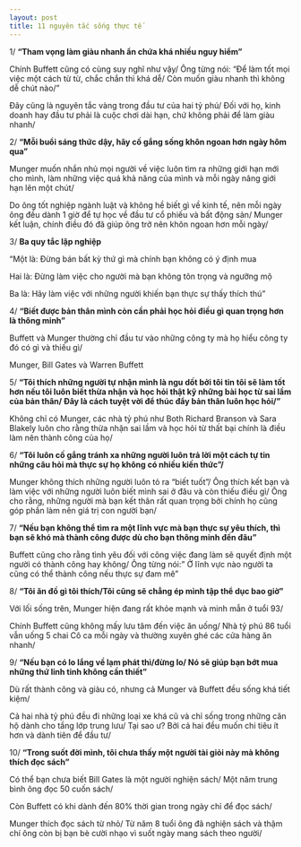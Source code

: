 ```yaml
---
layout: post
title: 11 nguyên tắc sống thực tế
---
```


1/ **“Tham vọng làm giàu nhanh ẩn chứa khá nhiều nguy hiểm”**

Chính Buffett cũng có cùng suy nghĩ như vậy/ Ông từng nói: “Để làm tốt mọi việc một cách từ từ, chắc chắn thì khá dễ/ Còn muốn giàu nhanh thì không dễ chút nào/”

Đây cũng là nguyên tắc vàng trong đầu tư của hai tỷ phú/ Đối với họ, kinh doanh hay đầu tư phải là cuộc chơi dài hạn, chứ không phải để làm giàu nhanh/

2/ **“Mỗi buổi sáng thức dậy, hãy cố gắng sống khôn ngoan hơn ngày hôm qua”**

Munger muốn nhắn nhủ mọi người về việc luôn tìm ra những giới hạn mới cho mình, làm những việc quá khả năng của mình và mỗi ngày nâng giới hạn lên một chút/

Do ông tốt nghiệp ngành luật và không hề biết gì về kinh tế, nên mỗi ngày ông đều dành 1 giờ để tự học về đầu tư cổ phiếu và bất động sản/ Munger kết luận, chính điều đó đã giúp ông trở nên khôn ngoan hơn mỗi ngày/

3/ **Ba quy tắc lập nghiệp**

“Một là: Đừng bán bất kỳ thứ gì mà chính bạn không có ý định mua

Hai là: Đừng làm việc cho người mà bạn không tôn trọng và ngưỡng mộ

Ba là: Hãy làm việc với những người khiến bạn thực sự thấy thích thú”

4/ **“Biết được bản thân mình còn cần phải học hỏi điều gì quan trọng hơn là thông minh”**

Buffett và Munger thường chỉ đầu tư vào những công ty mà họ hiểu công ty đó có gì và thiếu gì/

Munger, Bill Gates và Warren Buffett

5/ **“Tôi thích những người tự nhận mình là ngu dốt bởi tôi tin tôi sẽ làm tốt hơn nếu tôi luôn biết thừa nhận và học hỏi thật kỹ những bài học từ sai lầm của bản thân/ Đây là cách tuyệt vời để thúc đẩy bản thân luôn học hỏi/”**

Không chỉ có Munger, các nhà tỷ phú như Both Richard Branson và Sara Blakely luôn cho rằng thừa nhận sai lầm và học hỏi từ thất bại chính là điều làm nên thành công của họ/

6/ **“Tôi luôn cố gắng tránh xa những người luôn trả lời một cách tự tin những câu hỏi mà thực sự họ không có nhiều kiến thức”/**

Munger không thích những người luôn tỏ ra “biết tuốt”/ Ông thích kết bạn và làm việc với những người luôn biết mình sai ở đâu và còn thiếu điều gì/ Ông cho rằng, những người mà bạn kết thân rất quan trọng bởi chính họ cũng góp phần làm nên giá trị con người bạn/

7/ **“Nếu bạn không thể tìm ra một lĩnh vực mà bạn thực sự yêu thích, thì bạn sẽ khó mà thành công được dù cho bạn thông minh đến đâu”**

Buffett cũng cho rằng tình yêu đối với công việc đang làm sẽ quyết định một người có thành công hay không/ Ông từng nói:” Ở lĩnh vực nào người ta cũng có thể thành công nếu thực sự đam mê”

8/ **“Tôi ăn đồ gì tôi thích/Tôi cũng sẽ chẳng ép mình tập thể dục bao giờ”**

Với lối sống trên, Munger hiện đang rất khỏe mạnh và minh mẫn ở tuổi 93/

Chính Buffett cũng không mấy lưu tâm đến việc ăn uống/ Nhà tỷ phú 86 tuổi vẫn uống 5 chai Cô ca mỗi ngày và thường xuyên ghé các cửa hàng ăn nhanh/

9/ **“Nếu bạn có lo lắng về lạm phát thì/đừng lo/ Nó sẽ giúp bạn bớt mua những thứ linh tinh không cần thiết”**

Dù rất thành công và giàu có, nhưng cả Munger và Buffett đều sống khá tiết kiệm/

Cả hai nhà tỷ phú đều đi những loại xe khá cũ và chỉ sống trong những căn hộ dành cho tầng lớp trung lưu/ Tại sao ư? Bởi cả hai đều muốn chi tiêu ít hơn và dành tiên để đầu tư/

10/ **“Trong suốt đời mình, tôi chưa thấy một người tài giỏi này mà không thích đọc sách”**

Có thể bạn chưa biết Bill Gates là một người nghiện sách/ Một năm trung bình ông đọc 50 cuốn sách/

Còn Buffett có khi dành đến 80% thời gian trong ngày chỉ để đọc sách/

Munger thích đọc sách từ nhỏ/ Từ năm 8 tuổi ông đã nghiện sách và thậm chí ông còn bị bạn bè cười nhạo vì suốt ngày mang sách theo người/
